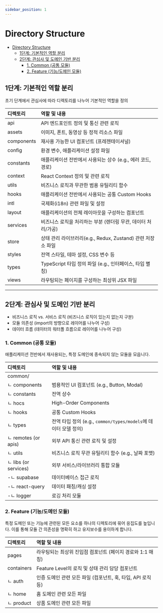 ```yaml
---
sidebar_position: 1
---
```


# Directory Structure  
- [Directory Structure](#directory-structure)
  - [1단계: 기본적인 역할 분리](#1단계-기본적인-역할-분리)
  - [2단계: 관심사 및 도메인 기반 분리](#2단계-관심사-및-도메인-기반-분리)
    - [1. Common (공통 모듈)](#1-common-공통-모듈)
    - [2. Feature (기능/도메인 모듈)](#2-feature-기능도메인-모듈)

## 1단계: 기본적인 역할 분리

초기 단계에서 관심사에 따라 디렉토리를 나누어 기본적인 역할을 정의

| 디렉토리 | 역할 및 내용 |
| :--- | :--- |
| api | API 엔드포인트 정의 및 통신 관련 로직 |
| assets | 이미지, 폰트, 동영상 등 정적 리소스 파일 |
| components | 재사용 가능한 UI 컴포넌트 (프레젠테이셔널) |
| config | 환경 변수, 애플리케이션 설정 파일 |
| constants | 애플리케이션 전반에서 사용되는 상수 (e.g., 에러 코드, 경로) |
| context | React Context 정의 및 관련 로직 |
| utils | 비즈니스 로직과 무관한 범용 유틸리티 함수 |
| hooks | 애플리케이션 전반에서 사용되는 공통 Custom Hooks |
| intl | 국제화(i18n) 관련 파일 및 설정 |
| layout | 애플리케이션의 전체 레이아웃을 구성하는 컴포넌트 |
| services | 비즈니스 로직을 처리하는 부분 (렌더링 무관, 데이터 처리/가공) |
| store | 상태 관리 라이브러리(e.g., Redux, Zustand) 관련 저장소 파일 |
| styles | 전역 스타일, 테마 설정, CSS 변수 등 |
| types | TypeScript 타입 정의 파일 (e.g., 인터페이스, 타입 별칭) |
| views | 라우팅되는 페이지를 구성하는 최상위 JSX 파일 |

---

## 2단계: 관심사 및 도메인 기반 분리

- 비즈니스 로직 vs. 서비스 로직 (비즈니스 로직이 있는지 없는지 구분)   
- 모듈 의존성 (import의 방향으로 레이어를 나누어 구성)   
- 데이터 흐름 (데이터의 워터폴 흐름으로 레이어를 나누어 구성)  

### 1. Common (공통 모듈)

애플리케이션 전반에서 재사용되는, 특정 도메인에 종속되지 않는 모듈을 모읍니다.

| 디렉토리 | 역할 및 내용 |
| :--- | :--- |
| common/ |  |
| ㄴ components | 범용적인 UI 컴포넌트 (e.g., Button, Modal) |
| ㄴ constants | 전역 상수 |
| ㄴ hocs | High-Order Components |
| ㄴ hooks | 공통 Custom Hooks |
| ㄴ types | 전역 타입 정의 (e.g., `common/types/models`에 데이터 모델 정의) |
| ㄴ remotes (or apis) | 외부 API 통신 관련 로직 및 설정 |
| ㄴ utils | 비즈니스 로직 무관 유틸리티 함수 (e.g., 날짜 포맷) |
| ㄴ libs (or services) | 외부 서비스/라이브러리 통합 모듈 |
| -ㄴ supabase | 데이터베이스 접근 로직 |
| -ㄴ react-query | 데이터 패칭/캐싱 설정 |
| -ㄴ logger | 로깅 처리 모듈 |

### 2. Feature (기능/도메인 모듈)

특정 도메인 또는 기능에 관련된 모든 요소를 하나의 디렉토리에 묶어 응집도를 높입니다. 이를 통해 모듈 간 의존성을 명확히 하고 유지보수를 용이하게 합니다.

| 디렉토리 | 역할 및 내용 |
| :--- | :--- |
| pages | 라우팅되는 최상위 진입점 컴포넌트 (페이지 경로와 1:1 매칭) |
| containers | Feature Level의 로직 및 상태 관리 담당 컴포넌트 |
| ㄴ auth | 인증 도메인 관련 모든 파일 (컴포넌트, 훅, 타입, API 로직 등) |
| ㄴ home | 홈 도메인 관련 모든 파일 |
| ㄴ product | 상품 도메인 관련 모든 파일 |